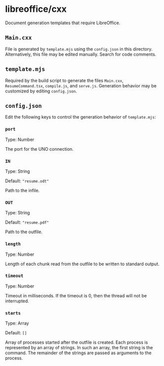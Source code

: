 # libreoffice/cxx

Document generation templates that require LibreOffice.

## `Main.cxx`

File is generated by `template.mjs` using the `config.json` in this directory. Alternatively, this file may be edited manually. Search for code comments.

## `template.mjs`

Required by the build script to generate the files `Main.cxx`, `ResumeCommand.tsx`, `compile.js`, and `serve.js`. Generation behavior may be customized by editing `config.json`.

## `config.json`

Edit the following keys to control the generation behavior of `template.mjs`:

### `port`

Type: Number

The port for the UNO connection.

### `IN`

Type: String

Default: `"resume.odt"`

Path to the infile.

### `OUT`

Type: String

Default: `"resume.pdf"`

Path to the outfile.

### `length`

Type: Number

Length of each chunk read from the outfile to be written to standard output.

### `timeout`

Type: Number

Timeout in milliseconds. If the timeout is 0, then the thread will not be interrupted.

### `starts`

Type: Array

Default: `[]`

Array of processes started after the outfile is created. Each process is represented by an array of strings. In such an array, the first string is the command. The remainder of the strings are passed as arguments to the process.
